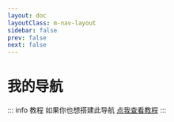 ```yaml
---
layout: doc
layoutClass: m-nav-layout
sidebar: false
prev: false
next: false
---
```


<style src="/.vitepress/theme/style/nav.scss"></style>

# 我的导航

::: info 教程
如果你也想搭建此导航 [点我查看教程](./index.md#ahua导航)
:::

<Navlink></Navlink>
